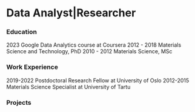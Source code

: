 # Data Analyst|Researcher

### Education
2023 Google Data Analytics course at Coursera
2012 - 2018 Materials Science and Technology, PhD
2010 - 2012 Materials Science, MSc

### Work Experience
2019-2022 Postdoctoral Research Fellow at University of Oslo
2012-2015 Materials Science Specialist at University of Tartu

### Projects
